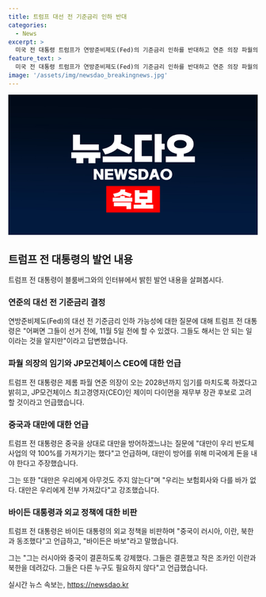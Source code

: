 ```yaml
---
title: 트럼프 대선 전 기준금리 인하 반대
categories:
  - News
excerpt: >
  미국 전 대통령 트럼프가 연방준비제도(Fed)의 기준금리 인하를 반대하고 연준 의장 파월의 임기를 2028년까지 연장할 것이라고 주장했습니다. 또한, 대만의 방어비 지불과 반도체 사업을 둘러싼 논란에 대해 발언했는데, 이는 주목 받고 있는 이슈입니다. 트럼프는 바이든 대통령과 중국 등의 외교정책을 비판하며 강한 언사를 퍼부었습니다.
feature_text: >
  미국 전 대통령 트럼프가 연방준비제도(Fed)의 기준금리 인하를 반대하고 연준 의장 파월의 임기를 2028년까지 연장할 것이라고 주장했습니다. 또한, 대만의 방어비 지불과 반도체 사업을 둘러싼 논란에 대해 발언했는데, 이는 주목 받고 있는 이슈입니다. 트럼프는 바이든 대통령과 중국 등의 외교정책을 비판하며 강한 언사를 퍼부었습니다.
image: '/assets/img/newsdao_breakingnews.jpg'
---
```


<p><img src="/assets/img/newsdao_breakingnews.jpg" alt="pcversion 속보" /></p>

<h2 data-ke-size="size26">트럼프 전 대통령의 발언 내용</h2>

<p data-ke-size="size16">트럼프 전 대통령이 블룸버그와의 인터뷰에서 밝힌 발언 내용을 살펴봅시다.</p>

<h3>연준의 대선 전 기준금리 결정</h3>

<p data-ke-size="size16">연방준비제도(Fed)의 대선 전 기준금리 인하 가능성에 대한 질문에 대해 트럼프 전 대통령은 "어쩌면 그들이 선거 전에, 11월 5일 전에 할 수 있겠다. 그들도 해서는 안 되는 일이라는 것을 알지만"이라고 답변했습니다.</p>

<h3>파월 의장의 임기와 JP모건체이스 CEO에 대한 언급</h3>

<p data-ke-size="size16">트럼프 전 대통령은 제롬 파월 연준 의장이 오는 2028년까지 임기를 마치도록 하겠다고 밝히고, JP모건체이스 최고경영자(CEO)인 제이미 다이먼을 재무부 장관 후보로 고려할 것이라고 언급했습니다.</p>

<h3>중국과 대만에 대한 언급</h3>

<p data-ke-size="size16">트럼프 전 대통령은 중국을 상대로 대만을 방어하겠느냐는 질문에 "대만이 우리 반도체 사업의 약 100%를 가져가기는 했다"고 언급하며, 대만이 방어를 위해 미국에게 돈을 내야 한다고 주장했습니다.</p>

<p data-ke-size="size16">그는 또한 "대만은 우리에게 아무것도 주지 않는다"며 "우리는 보험회사와 다를 바가 없다. 대만은 우리에게 전부 가져갔다"고 강조했습니다.</p>

<h3>바이든 대통령과 외교 정책에 대한 비판</h3>

<p data-ke-size="size16">트럼프 전 대통령은 바이든 대통령의 외교 정책을 비판하며 "중국이 러시아, 이란, 북한과 동조했다"고 언급하고, "바이든은 바보"라고 말했습니다.</p>

<p data-ke-size="size16">그는 "그는 러시아와 중국이 결혼하도록 강제했다. 그들은 결혼했고 작은 조카인 이란과 북한을 데려갔다. 그들은 다른 누구도 필요하지 않다"고 언급했습니다.</p>
실시간 뉴스 속보는, <a href="https://newsdao.kr" rel="dofollow">https://newsdao.kr</a>


